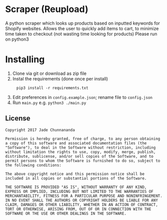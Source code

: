 # Scraper (Reupload)

A python scraper which looks up products based on inputted keywords for Shopify websites.
Allows the user to quickly add items to cart, to minimize time taken to checkout (not wasting time looking for products)
Please run on python3

# Installing

1. Clone via git or download as zip file
2. Instal the requirements (done once per install)
```
     pip3 install -r requirements.txt
```
3. Edit preferences in ```config.example.json```; rename file to ```config.json```
4. Run ```main.py``` e.g. ```python3 ./main.py```

## License
```
Copyright 2017 Jade Chunnananda

Permission is hereby granted, free of charge, to any person obtaining a copy of this software and associated documentation files (the "Software"), to deal in the Software without restriction, including without limitation the rights to use, copy, modify, merge, publish, distribute, sublicense, and/or sell copies of the Software, and to permit persons to whom the Software is furnished to do so, subject to the following conditions:

The above copyright notice and this permission notice shall be included in all copies or substantial portions of the Software.

THE SOFTWARE IS PROVIDED "AS IS", WITHOUT WARRANTY OF ANY KIND, EXPRESS OR IMPLIED, INCLUDING BUT NOT LIMITED TO THE WARRANTIES OF MERCHANTABILITY, FITNESS FOR A PARTICULAR PURPOSE AND NONINFRINGEMENT. IN NO EVENT SHALL THE AUTHORS OR COPYRIGHT HOLDERS BE LIABLE FOR ANY CLAIM, DAMAGES OR OTHER LIABILITY, WHETHER IN AN ACTION OF CONTRACT, TORT OR OTHERWISE, ARISING FROM, OUT OF OR IN CONNECTION WITH THE SOFTWARE OR THE USE OR OTHER DEALINGS IN THE SOFTWARE.
```
